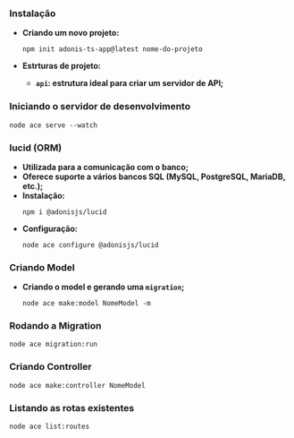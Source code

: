 ### Instalação
- **Criando um novo projeto:**

  ```shell
  npm init adonis-ts-app@latest nome-do-projeto
  ```

- **Estrturas de projeto:**

  - **`api`: estrutura ideal para criar um servidor de API;**



### Iniciando o servidor de desenvolvimento

```shell
node ace serve --watch
```


### lucid (ORM)
- **Utilizada para a comunicação com o banco;**
- **Oferece suporte a vários bancos SQL (MySQL, PostgreSQL, MariaDB, etc.);**
- **Instalação:**
  ```shell
  npm i @adonisjs/lucid
  ```
- **Configuração:**
  ```shell
  node ace configure @adonisjs/lucid
  ```



### Criando Model
- **Criando o model e gerando uma `migration`;**
  ```shell
  node ace make:model NomeModel -m
  ```



### Rodando a Migration
```shell
node ace migration:run     
```



### Criando Controller
```shell
node ace make:controller NomeModel
```



### Listando as rotas existentes
```shell
node ace list:routes
```
